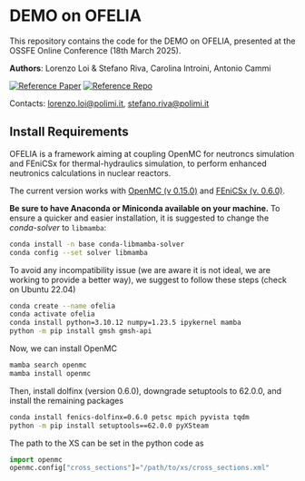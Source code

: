 # DEMO on OFELIA

This repository contains the code for the DEMO on OFELIA, presented at the OSSFE Online Conference (18th March 2025).

**Authors**: Lorenzo Loi & Stefano Riva, Carolina Introini, Antonio Cammi

[![Reference Paper](https://img.shields.io/badge/Reference%20Paper-Loi%20et%20al.%20(2024)-blue)](https://doi.org/10.1016/j.nucengdes.2024.113480) [![Reference Repo](https://img.shields.io/badge/Reference%20Github-OFELIA-red)](https://github.com/ERMETE-Lab/MP-OFELIA)

Contacts: lorenzo.loi@polimi.it, stefano.riva@polimi.it

## Install Requirements
OFELIA is a framework aiming at coupling OpenMC for neutroncs simulation and FEniCSx for thermal-hydraulics simulation, to perform enhanced neutronics calculations in nuclear reactors.

The current version works with [OpenMC (v 0.15.0)](https://openmc.org/) and [FEniCSx (v. 0.6.0)](https://fenicsproject.org/).

**Be sure to have Anaconda or Miniconda available on your machine.** To ensure a quicker and easier installation, it is suggested to change the *conda-solver* to `libmamba`:
```bash
conda install -n base conda-libmamba-solver
conda config --set solver libmamba
```

To avoid any incompatibility issue (we are aware it is not ideal, we are working to provide a better way), we suggest to follow these steps (check on Ubuntu 22.04)
```bash
conda create --name ofelia
conda activate ofelia
conda install python=3.10.12 numpy=1.23.5 ipykernel mamba
python -m pip install gmsh gmsh-api
```
Now, we can install OpenMC
```bash
mamba search openmc
mamba install openmc
```
Then, install dolfinx (version 0.6.0), downgrade setuptools to 62.0.0, and install the remaining packages
```bash
conda install fenics-dolfinx=0.6.0 petsc mpich pyvista tqdm
python -m pip install setuptools==62.0.0 pyXSteam
```

The path to the XS can be set in the python code as
```python
import openmc
openmc.config["cross_sections"]="/path/to/xs/cross_sections.xml"
```
